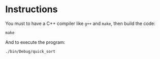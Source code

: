 Instructions
============

You must to have a C++ compiler like `g++` and `make`, then build the code:

```
make
```

And to execute the program:

```
./bin/Debug/quick_sort
```
